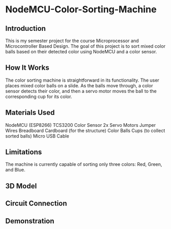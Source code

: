 # NodeMCU-Color-Sorting-Machine
## Introduction
This is my semester project for the course Microprocessor and Microcontroller Based Design. The goal of this project is to sort mixed color balls based on their detected color using NodeMCU and a color sensor.
## How It Works
The color sorting machine is straightforward in its functionality. The user places mixed color balls on a slide. As the balls move through, a color sensor detects their color, and then a servo motor moves the ball to the corresponding cup for its color.

## Materials Used
NodeMCU (ESP8266)
TCS3200 Color Sensor
2x Servo Motors
Jumper Wires
Breadboard
Cardboard (for the structure)
Color Balls
Cups (to collect sorted balls)
Micro USB Cable
## Limitations
The machine is currently capable of sorting only three colors: Red, Green, and Blue.

## 3D Model


## Circuit Connection


## Demonstration

